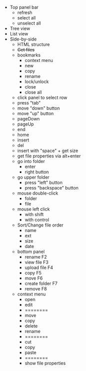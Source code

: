 - Top panel bar
  - refresh
  - select all
  - unselect all
- Tree view
- List view
- Side-by-side
  - HTML structure
  - ~~Get files~~
  - bookmarks
    - context menu
    - new
    - copy 
    - rename
    - lock/unlock
    - close
    - close all
  - click panel to select row
  - press "tab"
  - move "down" button
  - move "up" button
  - pageDown
  - pageUp
  - end
  - home
  - insert
  - del
  - insert with "space" + get size
  - get file properties via alt+enter
  - go into folder
    - enter
    - right button
  - go upper folder
    - press "left" button
    - press "backspace" button
  - mouse double-click
    - folder
    - file
  - mouse left click
    - with shift
    - with control
  - Sort/Change file order
    - name
    - ext
    - size
    - date
  - bottom panel
    - rename F2
    - view file F3
    - upload file F4
    - copy F5
    - move F6
    - create folder F7
    - remove F8
  - context menu
    - open
    - edit
    - ========
    - move
    - copy
    - delete
    - rename
    - ========
    - cut
    - copy
    - paste
    - ========
    - show file properties